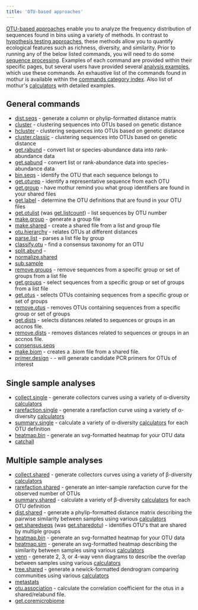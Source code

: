 ```yaml
---
title: 'OTU-based approaches'
---
```

[OTU-based approaches](OTU-based_approaches) enable you to
analyze the frequency distribution of sequences found in bins using a
variety of methods. In contrast to [hypothesis testing
approaches](hypothesis_testing_approaches), these methods
allow you to quantify ecological features such as richness, diversity,
and similarity. Prior to running any of the below listed commands, you
will need to do some [sequence
processing](sequence_processing). Examples of each command
are provided within their specific pages, but several users have
provided several [analysis examples](analysis_examples),
which use these commands. An exhaustive list of the commands found in
mothur is available within the [ commands category
index](Special:Categories). Also list of mothur\'s
[calculators](calculators) with detailed examples.

## General commands

-   [dist.seqs](dist.seqs) - generate a column or
    phylip-formatted distance matrix
-   [cluster](cluster) - clustering sequences into OTUs based
    on genetic distance
-   [hcluster](hcluster) - clustering sequences into OTUs
    based on genetic distance
-   [cluster.classic](cluster.classic) - clustering sequences
    into OTUs based on genetic distance
-   [get.rabund](get.rabund) - convert list or
    species-abundance data into rank-abundance data
-   [get.sabund](get.sabund) - convert list or rank-abundance
    data into species-abundance data
-   [bin.seqs](bin.seqs) - identify the OTU that each
    sequence belongs to
-   [get.oturep](get.oturep) - identify a representative
    sequence from each OTU
-   [get.group](get.group) - have mothur remind you what
    group identifiers are found in your shared files
-   [get.label](get.label) - determine the OTU definitions
    that are found in your OTU files
-   [get.otulist](get.otulist) (was
    [get.listcount](get.listcount)) - list sequences by OTU
    number
-   [make.group](make.group) - generate a group file
-   [make.shared](make.shared) - create a shared file from a
    list and group file
-   [otu.hierarchy](otu.hierarchy) - relates OTUs at
    different distances
-   [parse.list](parse.list) - parses a list file by group
-   [classify.otu](classify.otu) - find a consensus taxonomy
    for an OTU
-   [split.abund](split.abund) -
-   [normalize.shared](normalize.shared)
-   [sub.sample](sub.sample)
-   [remove.groups](remove.groups) - remove sequences from a
    specific group or set of groups from a list file
-   [get.groups](get.groups) - select sequences from a
    specific group or set of groups from a list file
-   [get.otus](get.otus) - selects OTUs containing sequences
    from a specific group or set of groups
-   [remove.otus](remove.otus) - removes OTUs containing
    sequences from a specific group or set of groups
-   [get.dists](get.dists) - selects distances related to
    sequences or groups in an accnos file.
-   [remove.dists](remove.dists) - removes distances related
    to sequences or groups in an accnos file.
-   [consensus.seqs](consensus.seqs)
-   [make.biom](make.biom) - creates a .biom file from a
    shared file.
-   [primer.design](primer.design) - - will generate
    candidate PCR primers for OTUs of interest

## Single sample analyses

-   [collect.single](collect.single) - generate collectors
    curves using a variety of α-diversity
    [calculators](calculators)
-   [rarefaction.single](rarefaction.single) - generate a
    rarefaction curve using a variety of α-diversity
    [calculators](calculators)
-   [summary.single](summary.single) - calculate a variety of
    α-diversity [calculators](calculators) for each OTU
    definition
-   [heatmap.bin](heatmap.bin) - generate an svg-formatted
    heatmap for your OTU data
-   [catchall](catchall)

## Multiple sample analyses

-   [collect.shared](collect.shared) - generate collectors
    curves using a variety of β-diversity
    [calculators](calculators)
-   [rarefaction.shared](rarefaction.shared) - generate an
    inter-sample rarefaction curve for the observed number of OTUs
-   [summary.shared](summary.shared) - calculate a variety of
    β-diversity [calculators](calculators) for each OTU
    definition
-   [dist.shared](dist.shared) - generate a phylip-formatted
    distance matrix describing the pairwise similarity between samples
    using various [calculators](calculators)
-   [get.sharedseqs](get.sharedseqs) (was
    [get.sharedotu](get.sharedotu)) - identifies OTU\'s that
    are shared by multiple groups
-   [heatmap.bin](heatmap.bin) - generate an svg-formatted
    heatmap for your OTU data
-   [heatmap.sim](heatmap.sim) - generate an svg-formatted
    heatmap describing the similarity between samples using various
    [calculators](calculators)
-   [venn](venn) - generate 2, 3, or 4-way venn diagrams to
    describe the overlap between samples using various
    [calculators](calculators)
-   [tree.shared](tree.shared) - generate a newick-formatted
    dendrogram comparing communities using various
    [calculators](calculators)
-   [metastats](metastats)
-   [otu.association](otu.association) - calculate the
    correlation coefficient for the otus in a shared/relabund file.
-   [get.coremicrobiome](get.coremicrobiome)
